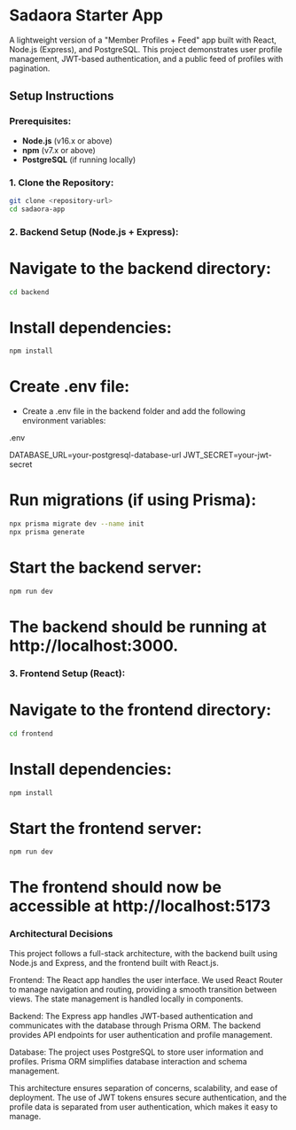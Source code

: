 # Sadaora Starter App

A lightweight version of a "Member Profiles + Feed" app built with React, Node.js (Express), and PostgreSQL. This project demonstrates user profile management, JWT-based authentication, and a public feed of profiles with pagination.

## Setup Instructions

### Prerequisites:
- **Node.js** (v16.x or above)
- **npm** (v7.x or above)
- **PostgreSQL** (if running locally)

### 1. Clone the Repository:
```bash
git clone <repository-url>
cd sadaora-app
```

### 2. Backend Setup (Node.js + Express):

# Navigate to the backend directory:
```bash
cd backend
```

# Install dependencies:
```bash
npm install
```

# Create .env file:
- Create a .env file in the backend folder and add the following environment variables:

.env

DATABASE_URL=your-postgresql-database-url
JWT_SECRET=your-jwt-secret

# Run migrations (if using Prisma):
```bash
npx prisma migrate dev --name init
npx prisma generate
```

# Start the backend server:
```bash
npm run dev
```

# The backend should be running at http://localhost:3000.

### 3. Frontend Setup (React):

# Navigate to the frontend directory:
```bash
cd frontend
```

# Install dependencies:
```bash
npm install
```

# Start the frontend server:
```bash
npm run dev
```

# The frontend should now be accessible at http://localhost:5173

### Architectural Decisions
This project follows a full-stack architecture, with the backend built using Node.js and Express, and the frontend built with React.js.

Frontend: The React app handles the user interface. We used React Router to manage navigation and routing, providing a smooth transition between views. The state management is handled locally in components.

Backend: The Express app handles JWT-based authentication and communicates with the database through Prisma ORM. The backend provides API endpoints for user authentication and profile management.

Database: The project uses PostgreSQL to store user information and profiles. Prisma ORM simplifies database interaction and schema management.

This architecture ensures separation of concerns, scalability, and ease of deployment. The use of JWT tokens ensures secure authentication, and the profile data is separated from user authentication, which makes it easy to manage.